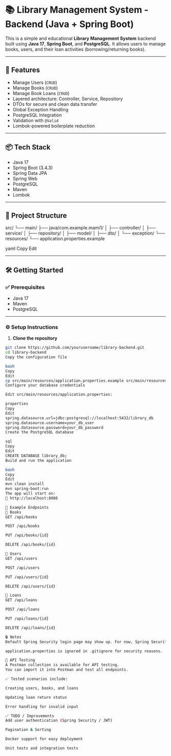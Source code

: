 # 📚 Library Management System - Backend (Java + Spring Boot)

This is a simple and educational **Library Management System** backend built using **Java 17**, **Spring Boot**, and **PostgreSQL**. It allows users to manage books, users, and their loan activities (borrowing/returning books).

---

## 🚀 Features

- Manage Users (`CRUD`)
- Manage Books (`CRUD`)
- Manage Book Loans (`CRUD`)
- Layered architecture: Controller, Service, Repository
- DTOs for secure and clean data transfer
- Global Exception Handling
- PostgreSQL Integration
- Validation with `@Valid`
- Lombok-powered boilerplate reduction

---

## 📦 Tech Stack

- Java 17
- Spring Boot (3.4.3)
- Spring Data JPA
- Spring Web
- PostgreSQL
- Maven
- Lombok

---

## 📁 Project Structure

src/ └── main/ ├── java/com.example.mami1/ │ ├── controller/ │ ├── service/ │ ├── repository/ │ ├── model/ │ ├── dto/ │ └── exception/ └── resources/ └── application.properties.example

yaml
Copy
Edit

---

## 🛠️ Getting Started

### ✅ Prerequisites

- Java 17
- Maven
- PostgreSQL

---

### ⚙️ Setup Instructions

1. **Clone the repository**

```bash
git clone https://github.com/yourusername/library-backend.git
cd library-backend
Copy the configuration file

bash
Copy
Edit
cp src/main/resources/application.properties.example src/main/resources/application.properties
Configure your database credentials

Edit src/main/resources/application.properties:

properties
Copy
Edit
spring.datasource.url=jdbc:postgresql://localhost:5432/library_db
spring.datasource.username=your_db_user
spring.datasource.password=your_db_password
Create the PostgreSQL database

sql
Copy
Edit
CREATE DATABASE library_db;
Build and run the application

bash
Copy
Edit
mvn clean install
mvn spring-boot:run
The app will start on:
📍 http://localhost:8080

🎯 Example Endpoints
📘 Books
GET /api/books

POST /api/books

PUT /api/books/{id}

DELETE /api/books/{id}

👤 Users
GET /api/users

POST /api/users

PUT /api/users/{id}

DELETE /api/users/{id}

🔁 Loans
GET /api/loans

POST /api/loans

PUT /api/loans/{id}

DELETE /api/loans/{id}

🔒 Notes
Default Spring Security login page may show up. For now, Spring Security is included but not configured (can be disabled if needed).

application.properties is ignored in .gitignore for security reasons.

🧪 API Testing
A Postman collection is available for API testing.
You can import it into Postman and test all endpoints.

✅ Tested scenarios include:

Creating users, books, and loans

Updating loan return status

Error handling for invalid input

✅ TODO / Improvements
Add user authentication (Spring Security / JWT)

Pagination & Sorting

Docker support for easy deployment

Unit tests and integration tests


